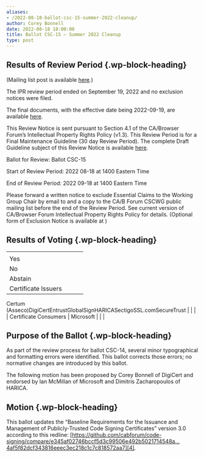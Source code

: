 ```yaml
---
aliases:
- /2022-08-18-ballot-csc-15-summer-2022-cleanup/
author: Corey Bonnell
date: 2022-08-18 18:00:00
title: Ballot CSC-15 – Summer 2022 Cleanup
type: post
---
```


## Results of Review Period {.wp-block-heading}

(Mailing list post is available [here][1].)

The IPR review period ended on September 19, 2022 and no exclusion notices were filed.

The final documents, with the effective date being 2022-09-19, are available [here][2].

This Review Notice is sent pursuant to Section 4.1 of the CA/Browser Forum’s Intellectual Property Rights Policy (v1.3). This Review Period is for a Final Maintenance Guideline (30 day Review Period). The complete Draft Guideline subject of this Review Notice is available [here][3].

Ballot for Review: Ballot CSC-15

Start of Review Period: 2022 08-18 at 1400 Eastern Time

End of Review Period: 2022 09-18 at 1400 Eastern Time

Please forward a written notice to exclude Essential Claims to the Working Group Chair by email to and a copy to the CA/B Forum CSCWG public mailing list before the end of the Review Period. See current version of CA/Browser Forum Intellectual Property Rights Policy for details. (Optional form of Exclusion Notice is available at )

## Results of Voting {.wp-block-heading}

| | | | |
| --- | --- | --- | --- |
| |
Yes |
No |
Abstain | |
Certificate Issuers |
Certum (Asseco)DigiCertEntrustGlobalSignHARICASectigoSSL.comSecureTrust
| | | |
Certificate Consumers |
Microsoft
| | |

## Purpose of the Ballot {.wp-block-heading}

As part of the review process for ballot CSC-14, several minor typographical and formatting errors were identified. This ballot corrects those errors; no normative changes are introduced by this ballot.

The following motion has been proposed by Corey Bonnell of DigiCert and endorsed by Ian McMillan of Microsoft and Dimitris Zacharopoulos of HARICA.

## Motion {.wp-block-heading}

This ballot updates the “Baseline Requirements for the Issuance and Management of Publicly‐Trusted Code Signing Certificates” version 3.0 according to this redline: [https://github.com/cabforum/code-signing/compare/e345af02746bccf5d3c99506e492b5021714548a…4af5f82dcf343816eeec3ec218c1c7c818572aa7][4].

[1]: https://lists.cabforum.org/pipermail/cscwg-public/2022-September/000876.html
[2]: /baseline-requirements-code-signing/
[3]: /uploads/Baseline-Requirements-for-the-Issuance-and-Management-of-Code-Signing.v3.1_redline.pdf
[4]: https://github.com/cabforum/code-signing/compare/e345af02746bccf5d3c99506e492b5021714548a...4af5f82dcf343816eeec3ec218c1c7c818572aa7